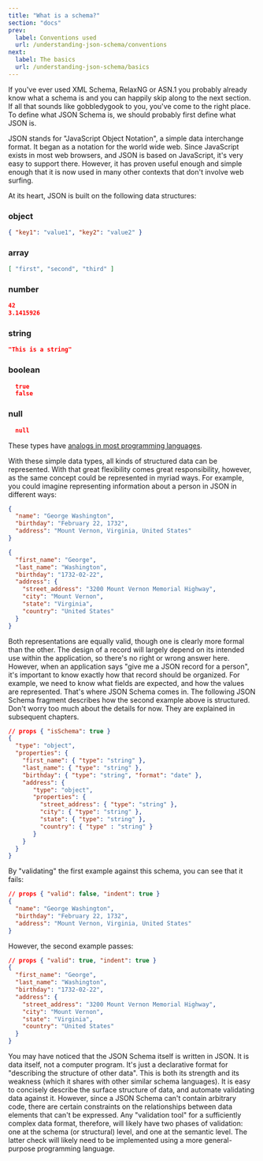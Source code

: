 ```yaml
---
title: "What is a schema?"
section: "docs"
prev: 
  label: Conventions used
  url: /understanding-json-schema/conventions
next: 
  label: The basics
  url: /understanding-json-schema/basics
---
```


If you\'ve ever used XML Schema, RelaxNG or ASN.1 you probably already
know what a schema is and you can happily skip along to the next
section. If all that sounds like gobbledygook to you, you\'ve come to
the right place. To define what JSON Schema is, we should probably first
define what JSON is.

JSON stands for \"JavaScript Object Notation\", a simple data
interchange format. It began as a notation for the world wide web. Since
JavaScript exists in most web browsers, and JSON is based on JavaScript,
it\'s very easy to support there. However, it has proven useful enough
and simple enough that it is now used in many other contexts that don\'t
involve web surfing.

At its heart, JSON is built on the following data structures:

### object
```json
{ "key1": "value1", "key2": "value2" }
```

### array
```json
[ "first", "second", "third" ]
```

### number 
```json 
42
3.1415926
``` 

### string
```json
"This is a string"
```

### boolean
```json
  true
  false
```

### null
```json
  null
```

These types have [analogs in most programming languages](../understanding-json-schema/reference/type).



With these simple data types, all kinds of structured data can be
represented. With that great flexibility comes great responsibility,
however, as the same concept could be represented in myriad ways. For
example, you could imagine representing information about a person in
JSON in different ways:

```json
{
  "name": "George Washington",
  "birthday": "February 22, 1732",
  "address": "Mount Vernon, Virginia, United States"
} 
```

```json
{
  "first_name": "George",
  "last_name": "Washington",
  "birthday": "1732-02-22",
  "address": {
    "street_address": "3200 Mount Vernon Memorial Highway",
    "city": "Mount Vernon",
    "state": "Virginia",
    "country": "United States"
  }
}
```

Both representations are equally valid, though one is clearly more
formal than the other. The design of a record will largely depend on its
intended use within the application, so there\'s no right or wrong
answer here. However, when an application says \"give me a JSON record
for a person\", it\'s important to know exactly how that record should
be organized. For example, we need to know what fields are expected, and
how the values are represented. That\'s where JSON Schema comes in. The
following JSON Schema fragment describes how the second example above is
structured. Don\'t worry too much about the details for now. They are
explained in subsequent chapters.

```json
// props { "isSchema": true }
{
  "type": "object",
  "properties": {
    "first_name": { "type": "string" },
    "last_name": { "type": "string" },
    "birthday": { "type": "string", "format": "date" },
    "address": {
       "type": "object",
       "properties": {
         "street_address": { "type": "string" },
         "city": { "type": "string" },
         "state": { "type": "string" },
         "country": { "type" : "string" }
       }
    }
  }
}
```

By "validating" the first example against this schema, you can see that it fails:

```json
// props { "valid": false, "indent": true }
{
  "name": "George Washington",
  "birthday": "February 22, 1732",
  "address": "Mount Vernon, Virginia, United States"
}
```

However, the second example passes:

```json
// props { "valid": true, "indent": true }
{
  "first_name": "George",
  "last_name": "Washington",
  "birthday": "1732-02-22",
  "address": {
    "street_address": "3200 Mount Vernon Memorial Highway",
    "city": "Mount Vernon",
    "state": "Virginia",
    "country": "United States"
  }
}
```

You may have noticed that the JSON Schema itself is written in JSON. It
is data itself, not a computer program. It\'s just a declarative format
for \"describing the structure of other data\". This is both its
strength and its weakness (which it shares with other similar schema
languages). It is easy to concisely describe the surface structure of
data, and automate validating data against it. However, since a JSON
Schema can\'t contain arbitrary code, there are certain constraints on
the relationships between data elements that can\'t be expressed. Any
\"validation tool\" for a sufficiently complex data format, therefore,
will likely have two phases of validation: one at the schema (or
structural) level, and one at the semantic level. The latter check will
likely need to be implemented using a more general-purpose programming
language.
